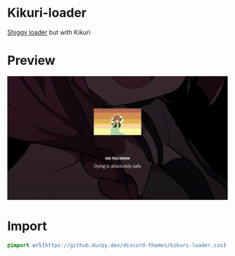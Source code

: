 # Kikuri-loader
[Shiggy loader](https://github.com/Blisterexe/shiggy-loader) but with Kikuri

# Preview
![Preview](https://raw.githubusercontent.com/durpyneko/Kikuri-loader/main/preview.gif)

# Import
```css
@import url(https://github.durpy.dev/discord-themes/kikuri-loader.css)
```
